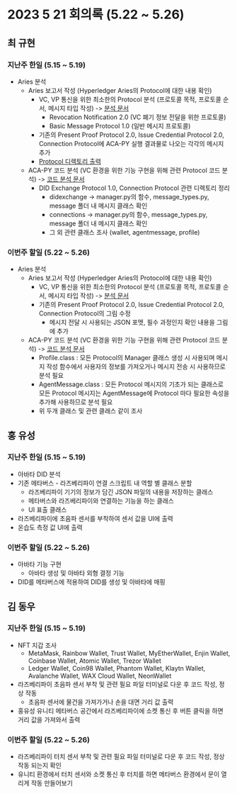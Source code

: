 # 2023 5 21 회의록 (5.22 ~ 5.26)

## 최 규현 


### 지난주 한일 (5.15 ~ 5.19)
  - Aries 분석
    - Aries 보고서 작성 (Hyperledger Aries의 Protocol에 대한 내용 확인)
      - VC, VP 통신을 위한 최소한의 Protocol 분석 (프로토콜 목적, 프로토콜 순서, 메시지 타입 작성) -> [분석 문서](/HyperledgerAries/HyperledgerAries.md)
        - Revocation Notification 2.0 (VC 폐기 정보 전달을 위한 프로토콜) 
        - Basic Message Protocol 1.0 (일반 메시지 프로토콜) 
      - 기존의 Present Proof Protocol 2.0, Issue Credential Protocol 2.0, Connection Protocol에 ACA-PY 실행 결과물로 나오는 각각의 메시지 추가
      - [Protocol 디렉토리 출력](/HyperledgerAries/aries-python-test/README.md) 
    - ACA-PY 코드 분석 (VC 환경을 위한 기능 구현을 위해 관련 Protocol 코드 분석) -> [코드 분석 문서](/HyperledgerAries/ACA-PY_CodeAnalysis.md)
      - DID Exchange Protocol 1.0, Connection Protocol 관련 디렉토리 정리
        - didexchange -> manager.py의 함수, message_types.py, message 폴더 내 메시지 클래스 확인
        - connections -> manager.py의 함수, message_types.py, message 폴더 내 메시지 클래스 확인
        - 그 외 관련 클래스 조사 (wallet, agentmessage, profile)


### 이번주 할일 (5.22 ~ 5.26)
  - Aries 분석
    - Aries 보고서 작성 (Hyperledger Aries의 Protocol에 대한 내용 확인)
      - VC, VP 통신을 위한 최소한의 Protocol 분석 (프로토콜 목적, 프로토콜 순서, 메시지 타입 작성) -> [분석 문서](/HyperledgerAries/HyperledgerAries.md)
      - 기존의 Present Proof Protocol 2.0, Issue Credential Protocol 2.0, Connection Protocol의 그림 수정
        - 메시지 전달 시 사용되는 JSON 포멧, 필수 과정인지 확인 내용을 그림에 추가 
    - ACA-PY 코드 분석 (VC 환경을 위한 기능 구현을 위해 관련 Protocol 코드 분석) -> [코드 분석 문서](/HyperledgerAries/ACA-PY_CodeAnalysis.md)
      - Profile.class : 모든 Protocol의 Manager 클래스 생성 시 사용되며 메시지 작성 함수에서 사용자의 정보를 가져오거나 메시지 전송 시  사용하므로 분석 필요
      - AgentMessage.class : 모든 Protocol 메시지의 기초가 되는 클래스로 모든 Protocol 메시지는 AgentMessage에 Protocol 마다 필요한 속성을 추가해 사용하므로 분석 필요
      - 위 두개 클래스 및 관련 클래스 같이 조사



## 홍 유성 

### 지난주 한일 (5.15 ~ 5.19)
- 아바타 DID 분석
- 기존 메타버스 - 라즈베리파이 연결 스크립트 내 역할 별 클래스 분할
  - 라즈베리파이 기기의 정보가 담긴 JSON 파일의 내용을 저장하는 클래스
  - 메타버스와 라즈베리파이와 연결하는 기능을 하는 클래스
  - UI 표출 클래스
- 라즈베리파이에 초음파 센서를 부착하여 센서 값을 UI에 출력
- 온습도 측정 값 UI에 출력

### 이번주 할일 (5.22 ~ 5.26)
- 아바타 기능 구현
  - 아바타 생성 및 아바타 외형 결정 기능
- DID를 메타버스에 적용하여 DID를 생성 및 아바타에 매핑



## 김 동우 

### 지난주 한일 (5.15 ~ 5.19)
- NFT 지갑 조사  
  - MetaMask, Rainbow Wallet, Trust Wallet, MyEtherWallet, Enjin Wallet, Coinbase Wallet, Atomic Wallet, Trezor Wallet  
  - Ledger Wallet, Coin98 Wallet, Phantom Wallet, Klaytn Wallet, Avalanche Wallet, WAX Cloud Wallet, NeonWallet  
- 라즈베리파이 초음파 센서 부착 및 관련 필요 파일 터미널로 다운 후 코드 작성, 정상 작동  
  - 초음파 센서에 물건을 가져가거나 손을 대면 거리 값 출력  
- 홍유성 유니티 메타버스 공간에서 라즈베리파이에 소켓 통신 후 버튼 클릭을 하면 거리 값을 가져와서 출력  
### 이번주 할일 (5.22 ~ 5.26)
- 라즈베리파이 터치 센서 부착 및 관련 필요 파일 터미널로 다운 후 코드 작성, 정상 작동 되는지 확인  
- 유니티 환경에서 터치 센서와 소켓 통신 후 터치를 하면 메타버스 환경에서 문이 열리게 작동 만들어보기
